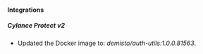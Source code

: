 #### Integrations
##### Cylance Protect v2
- Updated the Docker image to: *demisto/auth-utils:1.0.0.81563*.

